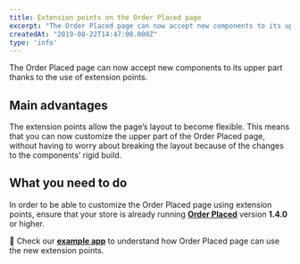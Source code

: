 ```yaml
---
title: Extension points on the Order Placed page 
excerpt: "The Order Placed page can now accept new components to its upper part thanks to the use of extension points."
createdAt: "2019-08-22T14:47:00.000Z"
type: 'info'
---
```

The Order Placed page can now accept new components to its upper part thanks to the use of extension points.

## Main advantages

The extension points allow the page’s layout to become flexible. This means that you can now customize the upper part of the Order Placed page, without having to worry about breaking the layout because of the changes to the components’ rigid build.

## What you need to do

In order to be able to customize the Order Placed page using extension points, ensure that your store is already running [**Order Placed**](https://github.com/vtex-apps/order-placed) version **1.4.0** or higher.

:eyes: Check our [**example app**](https://github.com/vtex-apps/order-placed/tree/master/order-placed-extension-example) to understand how Order Placed page can use the new extension points.
